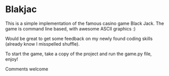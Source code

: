 # Blakjac

This is a simple implementation of the famous casino game Black Jack.
The game is command line based, with awesome ASCII graphics :)

Would be great to get some feedback on my newly found coding skills (already know I misspelled shuffle).

To start the game, take a copy of the project and run the game.py file, enjoy!

Comments welcome 
